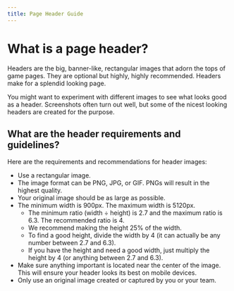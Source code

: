 ```yaml
---
title: Page Header Guide
---
```


# What is a page header?

Headers are the big, banner-like, rectangular images that adorn the tops of game pages. They are optional but highly, highly recommended. Headers make for a splendid looking page.

You might want to experiment with different images to see what looks good as a header. Screenshots often turn out well, but some of the nicest looking headers are created for the purpose.

## What are the header requirements and guidelines?

Here are the requirements and recommendations for header images:

- Use a rectangular image.
- The image format can be PNG, JPG, or GIF. PNGs will result in the highest quality.
- Your original image should be as large as possible.
- The minimum width is 900px. The maximum width is 5120px.
	- The minimum ratio (width ÷ height) is 2.7 and the maximum ratio is 6.3. The recommended ratio is 4.
	- We recommend making the height 25% of the width.
	- To find a good height, divide the width by 4 (it can actually be any number between 2.7 and 6.3).
	- If you have the height and need a good width, just multiply the height by 4 (or anything between 2.7 and 6.3).
- Make sure anything important is located near the center of the image. This will ensure your header looks its best on mobile devices.
- Only use an original image created or captured by you or your team.
